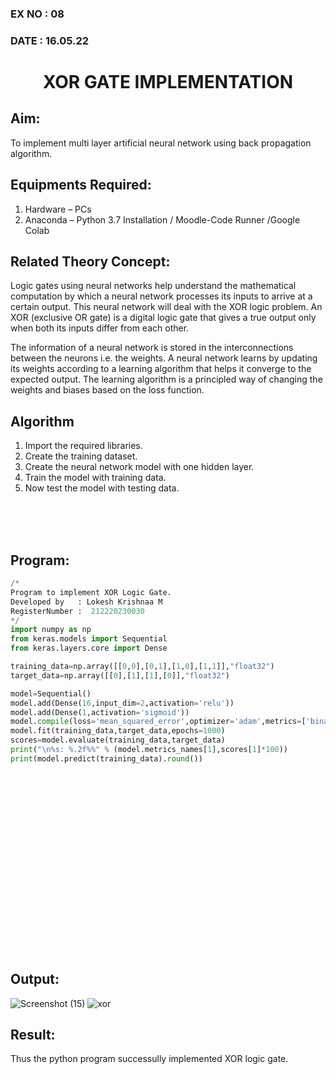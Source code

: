 ### EX NO : 08
### DATE  : 16.05.22
# <p align="center"> XOR GATE IMPLEMENTATION </p>
## Aim:
To implement multi layer artificial neural network using back propagation algorithm.
## Equipments Required:
1. Hardware – PCs
2. Anaconda – Python 3.7 Installation / Moodle-Code Runner /Google Colab

## Related Theory Concept:
Logic gates using neural networks help understand the mathematical computation by which a neural network processes its inputs to arrive at a certain output. This neural network will deal with the XOR logic problem. An XOR (exclusive OR gate) is a digital logic gate that gives a true output only when both its inputs differ from each other.

The information of a neural network is stored in the interconnections between the neurons i.e. the weights. A neural network learns by updating its weights according to a learning algorithm that helps it converge to the expected output. The learning algorithm is a principled way of changing the weights and biases based on the loss function.


## Algorithm
1. Import the required libraries.
2. Create the training dataset.
3. Create the neural network model with one hidden layer.
4. Train the model with training data.
5. Now test the model with testing data.
<br />
<br />
<br />

## Program:
```python
/*
Program to implement XOR Logic Gate.
Developed by   : Lokesh Krishnaa M
RegisterNumber :  212220230030
*/
import numpy as np
from keras.models import Sequential
from keras.layers.core import Dense

training_data=np.array([[0,0],[0,1],[1,0],[1,1]],"float32")
target_data=np.array([[0],[1],[1],[0]],"float32")

model=Sequential()
model.add(Dense(16,input_dim=2,activation='relu'))
model.add(Dense(1,activation='sigmoid'))
model.compile(loss='mean_squared_error',optimizer='adam',metrics=['binary_accuracy'])
model.fit(training_data,target_data,epochs=1000)
scores=model.evaluate(training_data,target_data)
print("\n%s: %.2f%%" % (model.metrics_names[1],scores[1]*100))
print(model.predict(training_data).round())

```

<br />
<br />
<br />
<br />
<br />

<br />
<br />
<br />
<br />
<br />

<br />
<br />

<br />
<br />
<br />
<br />
<br />


## Output:
![Screenshot (15)](https://user-images.githubusercontent.com/75234646/168518291-ffea8d92-0644-4301-8c38-a74c6302cd53.png)
![xor](https://user-images.githubusercontent.com/75234646/169733551-60f42181-76b8-4d06-b89e-06ada7b525b3.jpg)

## Result:
Thus the python program successully implemented XOR logic gate.
